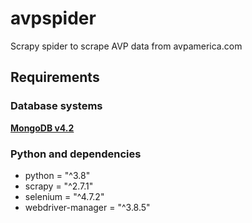 # avpspider
Scrapy spider to scrape AVP data from avpamerica.com

## Requirements

### Database systems
[**MongoDB v4.2**](https://www.mongodb.com/docs/v4.2/installation/)<br/>

### Python and dependencies
- python = "^3.8"
- scrapy = "^2.7.1"
- selenium = "^4.7.2"
- webdriver-manager = "^3.8.5"
